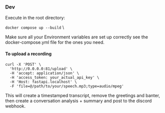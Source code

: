 ### Dev
Execute in the root directory:

`docker compose up --build` \

Make sure all your Environment variables are set up correctly see the
docker-compose.yml file for the ones you need.

#### To upload a recording
```
curl -X 'POST' \
  'http://0.0.0.0:81/upload' \
  -H 'accept: application/json' \
  -H 'access_token: your_actual_api_key' \
  -H 'Host: fastapi.localhost' \
  -F 'file=@/path/to/your/speech.mp3;type=audio/mpeg'
  ```

This will create a timestamped transcript, remove the greetings and
banter, then create a conversation analysis + summary and post to the
discord webhook.
